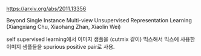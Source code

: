 https://arxiv.org/abs/2011.13356

Beyond Single Instance Multi-view Unsupervised Representation Learning (Xiangxiang Chu, Xiaohang Zhan, Xiaolin Wei)

self supervised learning에서 이미지 샘플을 (cutmix 같이) 믹스해서 믹스에 사용한 이미지 샘플들을 spurious positive pair로 사용.